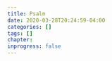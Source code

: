 ```yaml
---
title: Psalm
date: 2020-03-28T20:24:59-04:00
categories: []
tags: []
chapter: 
inprogress: false
---
```


